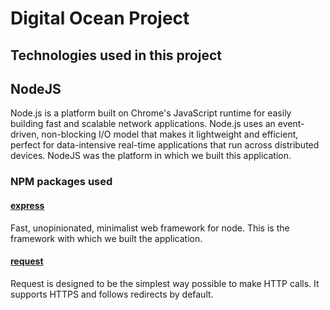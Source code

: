 # Digital Ocean Project

## Technologies used in this project

## NodeJS

Node.js is a platform built on Chrome's JavaScript runtime for easily building fast and scalable network applications. Node.js uses an event-driven, non-blocking I/O model that makes it lightweight and efficient, perfect for data-intensive real-time applications that run across distributed devices. NodeJS was the platform in which we built this application.

### NPM packages used

#### [express](https://www.npmjs.com/package/express)

Fast, unopinionated, minimalist web framework for node. This is the framework with which we built the application.

#### [request](https://www.npmjs.com/package/request)

Request is designed to be the simplest way possible to make HTTP calls. It supports HTTPS and follows redirects by default.


